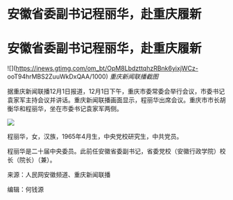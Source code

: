 # 安徽省委副书记程丽华，赴重庆履新

# 安徽省委副书记程丽华，赴重庆履新

![](https://inews.gtimg.com/om_bt/OpM8LbdzttqhzRBnk6yixjWCz-
ooT94hrMBS2ZuuWkDxQAA/1000) _重庆新闻联播截图_

据重庆新闻联播12月1日报道，12月1日下午，重庆市委常委会举行会议，市委书记袁家军主持会议并讲话。重庆新闻联播画面显示，程丽华出席会议。重庆市市长胡衡华和程丽华，坐在市委书记袁家军两侧。

![](https://inews.gtimg.com/om_bt/OV1ulQjgzUbhm1HAORKS61IhCZHokfQolfHGhyeC0YzCUAA/1000)

程丽华，女，汉族，1965年4月生，中央党校研究生，中共党员。

程丽华是二十届中央委员。此前任安徽省委副书记，省委党校（安徽行政学院）校长（院长）（兼）。

来源：人民网安徽频道、重庆新闻联播

编辑：何钱源

